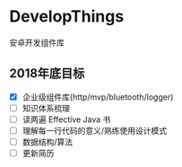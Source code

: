 # DevelopThings
安卓开发组件库


## 2018年底目标
- [x] 企业级组件库(http/mvp/bluetooth/logger)
- [ ] 知识体系梳理
- [ ] 读两遍 Effective Java 书
- [ ] 理解每一行代码的意义/熟练使用设计模式
- [ ] 数据结构/算法
- [ ] 更新简历

